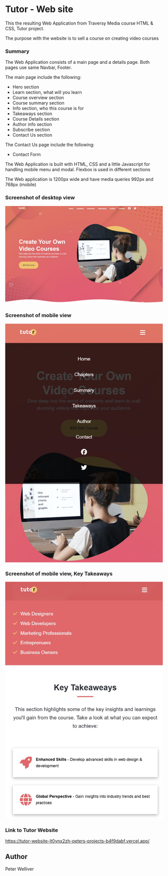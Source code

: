 # Tutor - Web site

This the resulting Web Application from Traversy Media course HTML & CSS, Tutor project.

The purpose with the website is to sell a course on creating video courses

### Summary

The Web Application consists of a main page and a details page.
Both pages use same Navbar, Footer.

The main page include the following:

- Hero section
- Learn section, what will you learn
- Course overview section
- Course summary section
- Info section, who this course is for
- Takeaways section
- Course Details section
- Author info section
- Subscribe section
- Contact Us section

The Contact Us page include the following:

- Contact Form

The Web Application is built with HTML, CSS and a little Javascript for handling mobile menu and modal. Flexbox is used in different sections

The Web application is 1200px wide and have media queries 992px and 768px (mobile)

### Screenshot of desktop view

![](./images/tutor-desktop.jpg)

### Screenshot of mobile view

![](./images/tutor-mobile.jpg)

### Screenshot of mobile view, Key Takeaways

![](./images/tutor-takaways.jpg)

### Link to Tutor Website

https://tutor-website-lt0ynx2zh-peters-projects-b4f9dabf.vercel.app/

## Author

Peter Welliver
